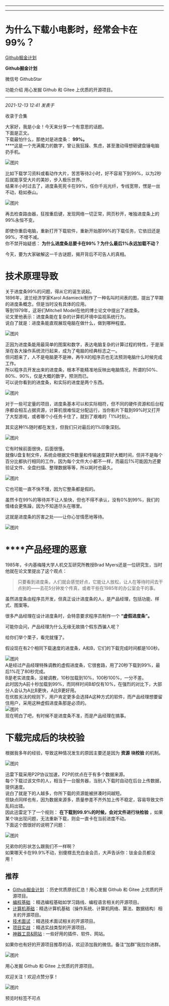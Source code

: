 ----------------------------------------
----------------------------------------
#  为什么下载小电影时，经常会卡在99%？

[ Github掘金计划 ](javascript:void\(0\);)

**Github掘金计划** ![]()

微信号 GithubStar

功能介绍 用心发掘 Github 和 Gitee 上优质的开源项目。

____

_2021-12-13 12:41_ _发表于_

收录于合集

大家好，我是小金！今天来分享一个有意思的话题。  
下面是正文。  
下载最怕什么，那绝对是进度条： **99%。**  
 ****这是一个充满魔力的数字，曾让我狂躁、焦虑，甚至激动得想砸键盘锤电脑扔手机。  
  

![图片](https://mmbiz.qpic.cn/mmbiz_png/iaoOn5ibV5laHVlucr0w7dicN548nsBgyTt3lbeQ2n92rl3tJutCMiafWk42sFmS6aicbHR2wicDUXE5DNaVQWicVryWQ/640?wx_fmt=png&wxfrom=5&wx_lazy=1&wx_co=1)

  
比如下载学习资料或看动作大片，苦苦等待2小时，好不容易下到99%，以为2秒后就能享受大片的美妙，步入极乐世界。  
结果半小时过去了，进度条死死卡在99%，任你千兆光纤，专线宽带，愣是一丝不动，稳如泰山。  

![图片](https://mmbiz.qpic.cn/mmbiz_png/iaoOn5ibV5laHVlucr0w7dicN548nsBgyTtJmElUaz0tWYOX8PiaqEWUIzYy6M4s8qV1O8NaTcIuEmfo70RYuLeIhQ/640?wx_fmt=png)

  

再去检查路由器，狂按重启键，发现网络一切正常，网页秒开，唯独进度条上的99%永恒不变。

  

即使你重启电脑，重新打开下载软件，重新开始那99%的下载任务，它依旧还是99%，不增不减。  
你不禁开始疑惑： **为什么进度条总要卡在99%？为什么最后1%永远加载不动？**  
  
今天，要为大家破解这一千古谜题，揭开背后不可告人的真相。  
  

#  **技术原理导致**

  
关于进度条99%的问题，得从它的诞生说起。  
1896年，波兰经济学家Karol Adamiecki制作了一种名叫时间表的图，提出了早期的进度条概念，但是当时没有具体的应用。  
等到1979年，这哥们Mitchell Model在他的博士论文中提出了进度条。  
论文里他表示：进度条能在复杂的计算机环境中监视系统行为。  
说白了就是：进度条能直观展现电脑在做什么，做到哪种程度。  

![图片](https://mmbiz.qpic.cn/mmbiz_png/iaoOn5ibV5laHVlucr0w7dicN548nsBgyTt68xLZibBUmI23Jr1XecwwwoARBCQ8anpbHa7heAMd4vCdcOcaIXaQyA/640?wx_fmt=jpeg)

  
正因为进度条能用最简单的图案和数字，表达电脑复杂的计算过程的特性，于是渐渐在各大操作系统流行起来，成为了电脑的经典标志之一。  
但问题来了，人不是电脑更不是神，再牛X的程序员也无法预测电脑什么时候完成工作。  
所以程序员开发出来的进度条，根本不能精准地反映出电脑情况，所谓的50%、80%、90%，仅是大概的数字，预测而已。  
可以说你看到的进度条，和实际的进度是两个东西。  

![图片](https://mmbiz.qpic.cn/mmbiz_png/iaoOn5ibV5laHVlucr0w7dicN548nsBgyTttEFQYRj42Oh5s8rQJ5QChPv4gtXibbia9pfYiabkcojXfUrQL6Zmuh90w/640?wx_fmt=png)

  

对于一些可定量的项目，进度条基本可以和实际相符，但不同的硬件资源和后台程序都会相互占据资源，计算机很难恒定分配运行，当你影片下载到99%时又打开了大型游戏，或者哪个小任务卡住了，就到了艰难的「1%时刻」。

  

其实这种1%随时都在发生，但我们只对最后的1%印象深刻。

  

![图片](https://mmbiz.qpic.cn/mmbiz_png/dyDu14T9ZVAPwqCzJaWrcKrdrnBy376MPOQhwYkq763xVh1oPTS1MbH2mGx9zUGIiaxia0xE5hINGhfCicr60Sfng/640?wx_fmt=png)

  

它有时候前面很快，后面很慢。  
就像U盘复制文件，系统会根据文件数量和传输速度算好大概时间，但并不是每个百分比都执行相同的工作，因为每个文件大小都不一样，而最后1%可能因为还要验证文件、全盘扫描、整理数据等等，所以耗时也最久。

  

![图片](https://mmbiz.qpic.cn/mmbiz_png/dyDu14T9ZVAPwqCzJaWrcKrdrnBy376Mc575sqLNYV1hprwxu0FlWxEYJJzNNt6IDdWh5t0kVcQymapdKXqNkw/640?wx_fmt=png)

  

它也可能一直不快不慢，因为它整条都是假的。

  

虽然卡在99%的等待并不让人愉快，但也不得不承认，没有0%到99%，我们的情绪会更焦躁，因为不知道尽头在哪里。

  

这就是进度条的厉害之处——让你心甘情愿地等待。

  

![图片](https://mmbiz.qpic.cn/mmbiz_png/iaoOn5ibV5laHVlucr0w7dicN548nsBgyTtY8epickG0LtP4HegugU3Wl9JTV2KibTZmO66JC1U0AP5zIqVickhncicCw/640?wx_fmt=png)

  
  

#  ******产品经理的恶意**  

  
1985年，卡内基梅隆大学人机交互研究所教授Brad Myers还是一位研究生，当时他就在论文里提出了这个观点：  

> 只要看到进度条，人们就会感觉好点，它能让人放松，让人在等待时间去干点别的——去花5分钟发个传真，或者干些在1985年的办公室会干的事。

  

虽然进度条由程序员开发，但真正设计进度条的人，是产品经理，包括功能、样式、图案等。

  

很多产品经理在设计进度条时，会特意要求程序员制作一个 **“虚假进度条”。**

  

可能你会问，产品经理为什么无缘无故搞个假东西骗人呢？

  

给你们举个栗子，看完就懂了。

  

假设现在有2个相同下载速度的进度条，A和B，它们的下载完成时间都是100秒。

  
![图片](https://mmbiz.qpic.cn/mmbiz_png/iaoOn5ibV5laHVlucr0w7dicN548nsBgyTtMKpdkeo22s29PiaGFiarIyPgX4c1CjTkibjE7F6oTw5EACYX5hX9vP99g/640?wx_fmt=png)  
A是经过产品经理特殊调教的虚假进度条，它很套路，用了20秒下载到99%，最后1%花了80秒完成。  
B是老实进度条，没被调教，10秒加载到10%，100秒100%，一分不差。  
此时因为A前十秒加载到99%，而同样时间B却仅有10%，在强烈的对比下，大部分人会认为A比B更快，A比B更好用。  
在优胜劣汰的规则下，用户肯定更多会选择A这种方式的软件，而产品经理想要留住用户，采用这种虚假进度条那是必须的。  
![图片](https://mmbiz.qpic.cn/mmbiz_png/iaoOn5ibV5laHVlucr0w7dicN548nsBgyTtv9IIWrN3UEhIiaH20T7mRQPiaQbVncuB7Umo34ibGE61sX0oahVf39iaMA/640?wx_fmt=png)  
现在明白了吧，有时候不是进度条不准，而是产品经理在搞事。  
  

#  **下载完成后的块校验**

  
根据我多年的经验，导致这种情况发生的原因主要还是因为 **资源** **块校验** 的机制。  

![图片](https://mmbiz.qpic.cn/mmbiz_png/iaoOn5ibV5laHVlucr0w7dicN548nsBgyTtFnPlo9XysE1Oe49nRwgRfKS15z4ibkswTFHRYHPh1e7AKQTlyAzJG4g/640?wx_fmt=png)

  
迅雷下载采用P2P协议加速，P2P的优点在于有多个数据来源。  
每个下载过该文件的人，相当于一台服务器，当别人下载时自动在后台上传数据，提供速度。  
说白了就是下的人越多，你所下载的资源能被拼凑时间越短。  
但缺点同样也有，因为数据来源多，质量参差不齐外加上传不稳定，容易导致文件乱码出错。  
因此迅雷定下了一个规则： **在下载到99.9%的时候，会对文件进行块检验** ，如果某个块出现问题，无法重新下载，则会一直卡在当前进度不动。  
下面这个图很好的说明了问题：  

![图片](https://mmbiz.qpic.cn/mmbiz_png/icbViakEeV5qEmkopEbMAkESUmbkvEaruIESylYOYaAcXokJ5XD81CAyiajGjicQojiaLMPRTfeaIjmAC7nNyWSeic6w/640?wx_fmt=png)

兄弟你的形状怎么跟我们不一样啊？  
如果哪天卡在99.9%不动，别傻楞去充白金会员，大声告诉你：钛金会员都没用！

  

## 推荐

  * [Github掘金计划](https://mp.weixin.qq.com/mp/appmsgalbum?__biz=MzIwNDgzMzI3Mg==&action=getalbum&album_id=1571213952619954180#wechat_redirect) ：历史优质原创汇总！用心发掘 Github 和 Gitee 上优质的开源项目。
  * [编程基础](https://mp.weixin.qq.com/mp/appmsgalbum?action=getalbum&album_id=1632585323454971905&__biz=MzIwNDgzMzI3Mg==#wechat_redirect) ：精选编程基础如学习路线、编程语言相关的开源项目。
  * [计算机基础](https://mp.weixin.qq.com/mp/appmsgalbum?action=getalbum&album_id=1635325633234780161&__biz=MzIwNDgzMzI3Mg==#wechat_redirect)：精选计算机基础（操作系统、计算机网络、算法、数据结构）相关的开源项目。
  * [技术面试](https://mp.weixin.qq.com/mp/appmsgalbum?action=getalbum&album_id=1632589980491366403&__biz=MzIwNDgzMzI3Mg==#wechat_redirect) ：精选技术面试相关的开源项目。
  * [项目实战](https://mp.weixin.qq.com/mp/appmsgalbum?action=getalbum&album_id=1632590550748938241&__biz=MzIwNDgzMzI3Mg==#wechat_redirect) ：精选实战类型的开源项目。
  * [神器工具&网站](https://mp.weixin.qq.com/mp/appmsgalbum?__biz=MzIwNDgzMzI3Mg==&action=getalbum&album_id=1692140336665378820#wechat_redirect) : 一些好用的插件、软件、网站。

如果你也有好的开源项目推荐的话，欢迎添加我的微信。备注“加群”我拉你进群。

![图片](https://mmbiz.qpic.cn/mmbiz_png/BcyAypujBVZicmqoVNJbBhEKKIGFI8OGS6UoEicMO6j8Vw1v1Ah40Sc1cJgZFAzSMtL1r2iav2eZhNgsGSfJ3NCDg/640?wx_fmt=png)

用心发掘 Github 和 Gitee 上优质的开源项目。

欢迎关注！欢迎点赞分享！

![图片](https://mmbiz.qpic.cn/mmbiz_jpg/BcyAypujBVZqeicvzhcGl7FLyAw3Xsu2POdZOiaPnQXryMp8gyzkcKF4NGgOydQcCWhicNREhf8fQ1euq2lTzhrtA/640?wx_fmt=jpeg)

预览时标签不可点


